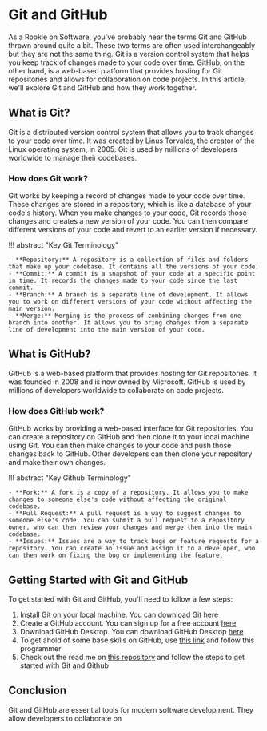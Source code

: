 

# Git and GitHub

As a Rookie on Software, you've probably hear the terms Git and GitHub thrown around quite a bit. These two terms are often used interchangeably but they are not the same thing. Git is a version control system that helps you keep track of changes made to your code over time. GitHub, on the other hand, is a web-based platform that provides hosting for Git repositories and allows for collaboration on code projects. In this article, we'll explore Git and GitHub and how they work together.

## What is Git?

Git is a distributed version control system that allows you to track changes to your code over time. It was created by Linus Torvalds, the creator of the Linux operating system, in 2005. Git is used by millions of developers worldwide to manage their codebases.

### How does Git work?

Git works by keeping a record of changes made to your code over time. These changes are stored in a repository, which is like a database of your code's history. When you make changes to your code, Git records those changes and creates a new version of your code. You can then compare different versions of your code and revert to an earlier version if necessary.

!!! abstract "Key Git Terminology"

    - **Repository:** A repository is a collection of files and folders that make up your codebase. It contains all the versions of your code.
    - **Commit:** A commit is a snapshot of your code at a specific point in time. It records the changes made to your code since the last commit.
    - **Branch:** A branch is a separate line of development. It allows you to work on different versions of your code without affecting the main version.
    - **Merge:** Merging is the process of combining changes from one branch into another. It allows you to bring changes from a separate line of development into the main version of your code.

## What is GitHub?

GitHub is a web-based platform that provides hosting for Git repositories. It was founded in 2008 and is now owned by Microsoft. GitHub is used by millions of developers worldwide to collaborate on code projects.

### How does GitHub work?

GitHub works by providing a web-based interface for Git repositories. You can create a repository on GitHub and then clone it to your local machine using Git. You can then make changes to your code and push those changes back to GitHub. Other developers can then clone your repository and make their own changes.

!!! abstract "Key Github Terminology"

    - **Fork:** A fork is a copy of a repository. It allows you to make changes to someone else's code without affecting the original codebase.
    - **Pull Request:** A pull request is a way to suggest changes to someone else's code. You can submit a pull request to a repository owner, who can then review your changes and merge them into the main codebase.
    - **Issues:** Issues are a way to track bugs or feature requests for a repository. You can create an issue and assign it to a developer, who can then work on fixing the bug or implementing the feature.

## Getting Started with Git and GitHub

To get started with Git and GitHub, you'll need to follow a few steps:

1. Install Git on your local machine. You can download Git [here](https://git-scm.com/downloads)
2. Create a GitHub account. You can sign up for a free account [here](https://github.com/join)
3. Download GitHub Desktop. You can download GitHub Desktop [here](https://desktop.github.com/)
4. To get ahold of some base skills on GitHub, use [this link](https://github.com/roberts1y) and follow this programmer
5. Check out the read me on [this repository](https://github.com/skills/introduction-to-github) and follow the steps to get started with Git and Github

## Conclusion

Git and GitHub are essential tools for modern software development. They allow developers to collaborate on